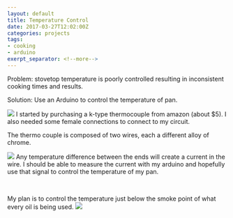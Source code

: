 ```yaml
---
layout: default
title: Temperature Control
date: 2017-03-27T12:02:00Z
categories: projects
tags:
- cooking
- arduino
exerpt_separator: <!--more-->
---
```



Problem: stovetop temperature is poorly controlled resulting in inconsistent cooking times and results.

Solution: Use an Arduino to control the temperature of pan.

<!--more-->

![]({{site.baseurl}}/assets/images/thermocouple.jpg) 
I started by purchasing a k-type thermocouple from amazon (about $5). I also needed some female connections to connect to my circuit.

The thermo couple is composed of two wires, each a different alloy of chrome.

![]({{site.baseurl}}/assets/images/Thermocouple_circuit_Ktype_including_voltmeter_temperature.png)
Any temperature difference between the ends will create a current in the wire. I should be able to measure the current with my arduino and hopefully use that signal to control the temperature of my pan.

&nbsp;

My plan is to control the temperature just below the smoke point of what every oil is being used.
![]({{site.baseurl}}/assets/images/smokepoint.png)

&nbsp;
